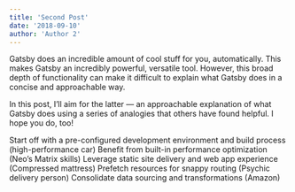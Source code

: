```yaml
---
title: 'Second Post'
date: '2018-09-10'
author: 'Author 2'
---
```


Gatsby does an incredible amount of cool stuff for you, automatically. This makes Gatsby an incredibly powerful, versatile tool. However, this broad depth of functionality can make it difficult to explain what Gatsby does in a concise and approachable way.

In this post, I’ll aim for the latter — an approachable explanation of what Gatsby does using a series of analogies that others have found helpful. I hope you do, too!

Start off with a pre-configured development environment and build process (high-performance car)
Benefit from built-in performance optimization (Neo’s Matrix skills)
Leverage static site delivery and web app experience (Compressed mattress)
Prefetch resources for snappy routing (Psychic delivery person)
Consolidate data sourcing and transformations (Amazon)
